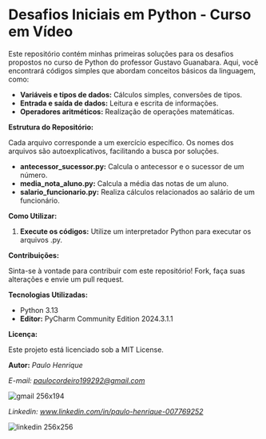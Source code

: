 # Desafios Iniciais em Python - Curso em Vídeo

Este repositório contém minhas primeiras soluções para os desafios propostos no curso de Python do professor Gustavo Guanabara. Aqui, você encontrará códigos simples que abordam conceitos básicos da linguagem, como:

* **Variáveis e tipos de dados:** Cálculos simples, conversões de tipos.
* **Entrada e saída de dados:** Leitura e escrita de informações.
* **Operadores aritméticos:** Realização de operações matemáticas.

**Estrutura do Repositório:**

Cada arquivo corresponde a um exercício específico. Os nomes dos arquivos são autoexplicativos, facilitando a busca por soluções.

* **antecessor_sucessor.py:** Calcula o antecessor e o sucessor de um número.
* **media_nota_aluno.py:** Calcula a média das notas de um aluno.
* **salario_funcionario.py:** Realiza cálculos relacionados ao salário de um funcionário.

**Como Utilizar:**

1. **Execute os códigos:** Utilize um interpretador Python para executar os arquivos .py.

**Contribuições:**

Sinta-se à vontade para contribuir com este repositório! Fork, faça suas alterações e envie um pull request.

**Tecnologias Utilizadas:**

* Python 3.13
* **Editor:** PyCharm Community Edition 2024.3.1.1

**Licença:**

Este projeto está licenciado sob a MIT License.

**Autor:**
*Paulo Henrique*

*E-mail: paulocordeiro199292@gmail.com*

![gmail 256x194](https://github.com/user-attachments/assets/b61a5c7e-be56-44a4-b101-dcd23b374b31)



*Linkedin: www.linkedin.com/in/paulo-henrique-007769252*

![linkedin 256x256](https://github.com/user-attachments/assets/3c548490-a8ad-421a-bec6-ec9c481393ec)

